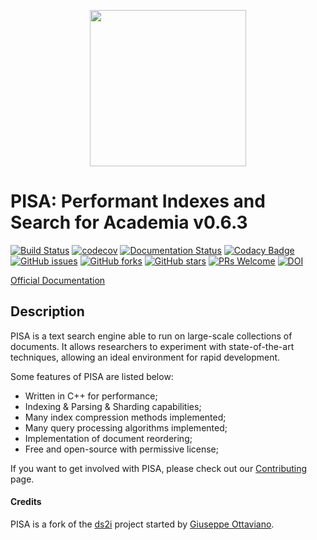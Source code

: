 <p align="center"><img src="https://pisa-engine.github.io/images/logo250.png" width="250px"></p>

# PISA: Performant Indexes and Search for Academia v0.6.3

[![Build Status](https://travis-ci.com/pisa-engine/pisa.svg?branch=master)](https://travis-ci.com/pisa-engine/pisa)
[![codecov](https://codecov.io/gh/pisa-engine/pisa/branch/master/graph/badge.svg)](https://codecov.io/gh/pisa-engine/pisa)
[![Documentation Status](https://readthedocs.org/projects/pisa/badge/?version=latest)](https://pisa.readthedocs.io/en/latest/?badge=latest)
[![Codacy Badge](https://api.codacy.com/project/badge/Grade/83cbd7128c084994a87fb8394bd91a16)](https://www.codacy.com/app/amallia/pisa?utm_source=github.com&amp;utm_medium=referral&amp;utm_content=pisa-engine/pisa&amp;utm_campaign=Badge_Grade)
[![GitHub issues](https://img.shields.io/github/issues/pisa-engine/pisa.svg)](https://github.com/pisa-engine/pisa/issues)
[![GitHub forks](https://img.shields.io/github/forks/pisa-engine/pisa.svg)](https://github.com/pisa-engine/pisa/network)
[![GitHub stars](https://img.shields.io/github/stars/pisa-engine/pisa.svg)](https://github.com/pisa-engine/pisa/stargazers)
[![PRs Welcome](https://img.shields.io/badge/PRs-welcome-brightgreen.svg)](https://github.com/pisa-engine/pisa/pulls)
[![DOI](https://zenodo.org/badge/150449350.svg)](https://zenodo.org/badge/latestdoi/150449350)


[Official Documentation](http://pisa.readthedocs.io)

Description
------------

PISA is a text search engine able to run on large-scale collections of documents. It allows researchers to experiment with state-of-the-art techniques, allowing an ideal environment for rapid development.

Some features of PISA are listed below:

* Written in C++ for performance;
* Indexing & Parsing & Sharding capabilities;
* Many index compression methods implemented;
* Many query processing algorithms implemented;
* Implementation of document reordering;
* Free and open-source with permissive license;

If you want to get involved with PISA, please check out our [Contributing](https://github.com/pisa-engine/pisa/blob/master/.github/CONTRIBUTING.md) page.

#### Credits
PISA is a fork of the [ds2i](https://github.com/ot/ds2i/) project started by [Giuseppe Ottaviano](https://github.com/ot).
